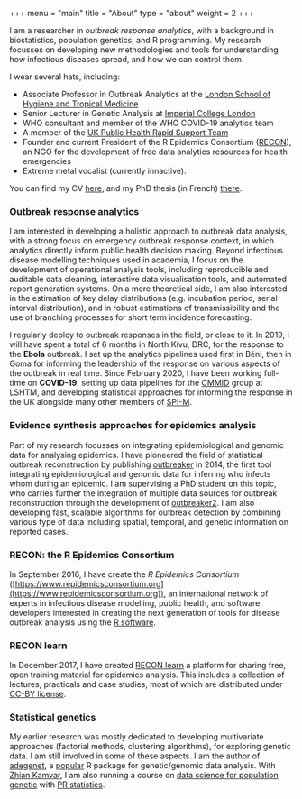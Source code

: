+++
menu = "main"
title = "About"
type = "about"
weight = 2
+++

I am a researcher in *outbreak response analytics*, with a background in
biostatistics, population genetics, and R programming. My research focusses on
developing new methodologies and tools for understanding how infectious diseases
spread, and how we can control them.

I wear several hats, including:

* Associate Professor in Outbreak Analytics at the [London School of Hygiene and Tropical Medicine](https://www.lshtm.ac.uk)
* Senior Lecturer in Genetic Analysis at [Imperial College London](https://www.imperial.ac.uk/)
* WHO consultant and member of the WHO COVID-19 analytics team
* A member of the [UK Public Health Rapid Support Team](https://www.lshtm.ac.uk/UKPHRST)
* Founder and current President of the R Epidemics Consortium ([RECON](https://www.repidemicsconsortium.org)), an NGO for
the development of free data analytics resources for health emergencies
* Extreme metal vocalist (currently innactive).

You can find my CV [here](https://github.com/thibautjombart/cv/raw/master/cv.pdf), and my PhD thesis (in French) [there](/data/thesis.pdf).



### Outbreak response analytics

I am interested in developing a holistic approach to outbreak data analysis,
with a strong focus on emergency outbreak response context, in which analytics
directly inform public health decision making. Beyond infectious disease
modelling techniques used in academia, I focus on the development of operational
analysis tools, including reproducible and auditable data cleaning, interactive
data visualisation tools, and automated report generation systems. On a more
theoretical side, I am also interested in the estimation of key delay
distributions (e.g. incubation period, serial interval distribution), and in
robust estimations of transmissibility and the use of branching processes for
short term incidence forecasting.

I regularly deploy to outbreak responses in the field, or close to it. In 2019,
I will have spent a total of 6 months in North Kivu, DRC, for the response to
the **Ebola** outbreak. I set up the analytics pipelines used first in Béni, then in
Goma for informing the leadership of the response on various aspects of the
outbreak in real time. Since February 2020, I have been working full-time on
**COVID-19**, setting up data pipelines for the
[CMMID](https://www.lshtm.ac.uk/research/centres/centre-mathematical-modelling-infectious-diseases)
group at LSHTM, and developing statistical approaches for informing the
response in the UK alongside many other members of [SPI-M](https://www.gov.uk/government/publications/spi-m-publish-updated-modelling-summary).





### Evidence synthesis approaches for epidemics analysis

Part of my research focusses on integrating epidemiological and genomic data for
analysing epidemics. I have pioneered the field of statistical outbreak
reconstruction by publishing [outbreaker](http://journals.plos.org/ploscompbiol/article?id=10.1371/journal.pcbi.1003457)
in 2014, the first tool integrating epidemiological and genomic data for
inferring who infects whom during an epidemic. I am supervising a PhD student on
this topic, who carries further the integration of multiple data sources for
outbreak reconstruction through the development of [outbreaker2](http://www.repidemicsconsortium.org/outbreaker2/). I am
also developing fast, scalable algorithms for outbreak detection by combining
various type of data including spatial, temporal, and genetic information on
reported cases.





### RECON: the R Epidemics Consortium

In September 2016, I have create the *R Epidemics Consortium*
([https://www.repidemicsconsortium.org](https://www.repidemicsconsortium.org)),
an international network of experts in infectious disease modelling, public
health, and software developers interested in creating the next generation
of tools for disease outbreak analysis using the [R software](https://www.r-project.org/).




### RECON learn

In December 2017, I have created [RECON learn](https://reconlearn.netlify.com/)
a platform for sharing free, open training material for epidemics analysis. This
includes a collection of lectures, practicals and case studies, most of which
are distributed under [CC-BY license](https://creativecommons.org/licenses/by/3.0/).




### Statistical genetics

My earlier research was mostly dedicated to developing multivariate approaches
(factorial methods, clustering algorithms), for exploring genetic data. I am
still involved in some of these aspects. I am the author of 
[adegenet](http://adegenet.r-forge.r-project.org/), a 
[popular](https://github.com/thibautjombart/adegenet/) R package for genetic/genomic data analysis. 
With [Zhian Kamvar](https://plantpathology.unl.edu/zhian-n-kamvar), I am also running a course on 
[data science for population genetic](https://www.prstatistics.com/course/reproducible-data-science-for-population-genetics-rdpg01/) 
with [PR statistics](https://www.prstatistics.com/).

<br>
<br>
<br>
